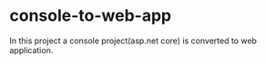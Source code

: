 # console-to-web-app
In this project a console project(asp.net core) is converted to web application.

